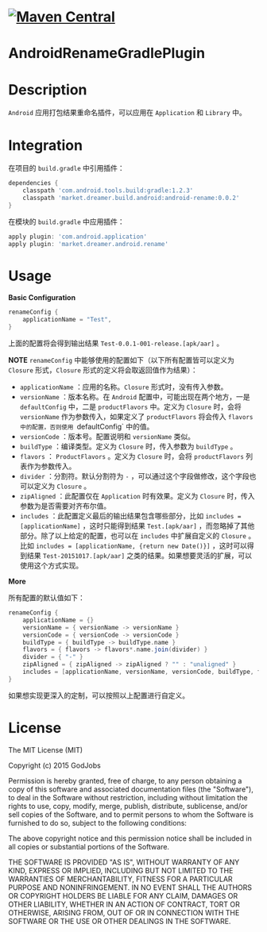 [![Maven Central](https://maven-badges.herokuapp.com/maven-central/market.dreamer.build.android/android-rename/badge.svg?style=flat)](https://maven-badges.herokuapp.com/maven-central/market.dreamer.build.android/android-rename)
================

AndroidRenameGradlePlugin
================

Description
================

`Android` 应用打包结果重命名插件，可以应用在 `Application` 和 `Library` 中。

Integration
================

在项目的 `build.gradle` 中引用插件：

```gradle
dependencies {
    classpath 'com.android.tools.build:gradle:1.2.3'
    classpath 'market.dreamer.build.android:android-rename:0.0.2'
}
```

在模块的 `build.gradle` 中应用插件：

```gradle
apply plugin: 'com.android.application'
apply plugin: 'market.dreamer.android.rename'
```

Usage
================

**Basic Configuration**

```gradle
renameConfig {
    applicationName = "Test",
}
```

上面的配置将会得到输出结果 `Test-0.0.1-001-release.[apk/aar]` 。

**NOTE**
`renameConfig` 中能够使用的配置如下（以下所有配置皆可以定义为 `Closure` 形式，`Closure` 形式的定义将会取返回值作为结果）：

* `applicationName` ：应用的名称。`Closure` 形式时，没有传入参数。
* `versionName` ：版本名称。在 `Android` 配置中，可能出现在两个地方，一是 `defaultConfig` 中，二是 `productFlavors` 中。定义为 `Closure` 时，会将 `versionName` 作为参数传入，如果定义了 `productFlavors` 将会传入 `flavors中的配置，否则使用 `defaultConfig` 中的值。
* `versionCode` ：版本号。配置说明和 `versionName` 类似。
* `buildType` ：编译类型。定义为 `Closure` 时，传入参数为 `buildType` 。
* `flavors` ： `ProductFlavors` 。定义为 `Closure` 时，会将 `productFlavors` 列表作为参数传入。
* `divider` ：分割符。默认分割符为 `-` ，可以通过这个字段做修改，这个字段也可以定义为 `Closure` 。
* `zipAligned` ：此配置仅在 `Application` 时有效果。定义为 `Closure` 时，传入参数为是否需要对齐布尔值。
* `includes` ：此配置定义最后的输出结果包含哪些部分，比如 `includes = [applicationName]` ，这时只能得到结果 `Test.[apk/aar]` ，而忽略掉了其他部分。除了以上给定的配置，也可以在 `includes` 中扩展自定义的 `Closure` 。
比如 `includes = [applicationName, {return new Date()}]` ，这时可以得到结果 `Test-20151017.[apk/aar]` 之类的结果。如果想要灵活的扩展，可以使用这个方式实现。

**More**

所有配置的默认值如下：

```gradle
renameConfig {
    applicationName = {}
    versionName = { versionName -> versionName }
    versionCode = { versionCode -> versionCode }
    buildType = { buildType -> buildType.name }
    flavors = { flavors -> flavors*.name.join(divider) }
    divider = { "-" }
    zipAligned = { zipAligned -> zipAligned ? "" : "unaligned" }
    includes = [applicationName, versionName, versionCode, buildType, flavors, zipAligned];
}
```

如果想实现更深入的定制，可以按照以上配置进行自定义。

License
=======

The MIT License (MIT)

Copyright (c) 2015 GodJobs

Permission is hereby granted, free of charge, to any person obtaining a copy
of this software and associated documentation files (the "Software"), to deal
in the Software without restriction, including without limitation the rights
to use, copy, modify, merge, publish, distribute, sublicense, and/or sell
copies of the Software, and to permit persons to whom the Software is
furnished to do so, subject to the following conditions:

The above copyright notice and this permission notice shall be included in all
copies or substantial portions of the Software.

THE SOFTWARE IS PROVIDED "AS IS", WITHOUT WARRANTY OF ANY KIND, EXPRESS OR
IMPLIED, INCLUDING BUT NOT LIMITED TO THE WARRANTIES OF MERCHANTABILITY,
FITNESS FOR A PARTICULAR PURPOSE AND NONINFRINGEMENT. IN NO EVENT SHALL THE
AUTHORS OR COPYRIGHT HOLDERS BE LIABLE FOR ANY CLAIM, DAMAGES OR OTHER
LIABILITY, WHETHER IN AN ACTION OF CONTRACT, TORT OR OTHERWISE, ARISING FROM,
OUT OF OR IN CONNECTION WITH THE SOFTWARE OR THE USE OR OTHER DEALINGS IN THE
SOFTWARE.
